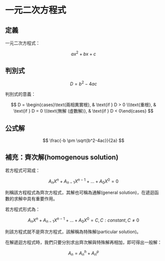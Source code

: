# 一元二次方程式

## 定義

一元二次方程式：

$$
ax^2+bx+c
$$

## 判別式

$$
D = b^2 - 4ac
$$

判別式的意義：

$$
D = \begin{cases}\text{兩相異實根}, & \text{if } D > 0 \\\text{重根}, & \text{if } D = 0 \\\text{無解 (虛數解)}, & \text{if } D < 0\end{cases}
$$

## 公式解

$$
\frac{-b \pm \sqrt{b^2-4ac}}{2a}
$$

## 補充：齊次解(homogenous solution)

若方程式可寫成：

$$
A_nX^n + A_{n-1}X^{n-1}+...+A_0X^0 = 0
$$

則稱該方程程式為齊次方程式，其解也可稱為通解(general solution)，在遞迴函數的求解中具有重要作用。

若方程式形式為：

$$
A_nX^n + A_{n-1}X^{n-1}+...+A_0X^0 = C,  C:constant, C \neq 0
$$

則該方程式就不是齊次方程式，該解稱為特殊解(particular solution)。

在解遞迴方程式時，我們只要分別求出齊次解與特殊解再相加，即可得出一般解：

$$
A_n = A_n^h + A_n^p
$$